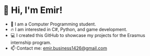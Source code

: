 # 👋 Hi, I'm Emir!  
- 🏫 I am a Computer Programming student.  
- 🔥 I am interested in C#, Python, and game development.  
- 💻 I created this GitHub to showcase my projects for the Erasmus internship program.  
- 📫 Contact me: emir.business1426@gmail.com
